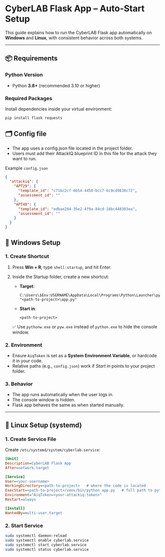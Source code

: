 # CyberLAB Flask App – Auto-Start Setup

This guide explains how to run the CyberLAB Flask app automatically on **Windows** and **Linux**, with consistent behavior across both systems.

---
## 📦 Requirements

### Python Version
- Python **3.8+** (recommended 3.10 or higher)

### Required Packages
Install dependencies inside your virtual environment:

```bash
pip install flask requests

```

## 🗂️ Config file
- The app uses a config.json file located in the project folder.
- Users must add their AttackIQ blueprint ID in this file for the attack they want to run.

Example `config.json`

```json
{
  "attackiq": {
    "APT29": {
      "template_id": "c71bc2cf-6b54-4450-bcc7-6c9cd9830c72",
      "assessment_id": ""
    },
    "APT40": {
      "template_id": "edbae284-35e2-4f9a-84cd-18bc448383ea",
      "assessment_id": ""
    }
  }
}
```
## 🚀 Windows Setup

### 1. Create Shortcut
1. Press **Win + R**, type `shell:startup`, and hit Enter.  
2. Inside the Startup folder, create a new shortcut:  
   - **Target**:
     ```
     C:\Users\$Env:USERNAME\AppData\Local\Programs\Python\Launcher\pyw.exe "<path-to-project>\app.py"
     ```
   - **Start in**:
     ```
     <path-to-project>
     ```

   ✅ Use `pythonw.exe` or `pyw.exe` instead of `python.exe` to hide the console window.

### 2. Environment
- Ensure `AiqToken` is set as a **System Environment Variable**, or hardcode it in your code.
- Relative paths (e.g., `config.json`) work if *Start in* points to your project folder.

### 3. Behavior
- The app runs automatically when the user logs in.
- The console window is hidden.
- Flask app behaves the same as when started manually.

---

## 🐧 Linux Setup (systemd)

### 1. Create Service File

Create `/etc/systemd/system/cyberlab.service`:

```ini
[Unit]
Description=CyberLAB Flask App
After=network.target

[Service]
User=<your-username>
WorkingDirectory=<path-to-project>   # where the code is located
ExecStart=<path-to-project>/venv/bin/python app.py   # full path to python in venv and app.py
Environment="AiqToken=<your-attackiq-token>"
Restart=always

[Install]
WantedBy=multi-user.target
```
### 2. Start Service

```bash
sudo systemctl daemon-reload
sudo systemctl enable cyberlab.service
sudo systemctl start cyberlab.service
sudo systemctl status cyberlab.service
```
